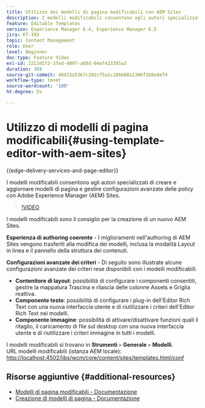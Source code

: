 ```yaml
---
title: Utilizzo dei modelli di pagina modificabili con AEM Sites
description: I modelli modificabili consentono agli autori specializzati di creare e aggiornare modelli di pagina e gestire configurazioni avanzate delle policy con AEM Sites.
feature: Editable Templates
version: Experience Manager 6.4, Experience Manager 6.5
jira: KT-193
topic: Content Management
role: User
level: Beginner
doc-type: Feature Video
exl-id: 2213d1f2-37ed-4897-a68d-04ef423395a3
duration: 369
source-git-commit: 48433a5367c281cf5a1c106b08a1306f1b0e8ef4
workflow-type: tm+mt
source-wordcount: '189'
ht-degree: 5%

---
```


# Utilizzo di modelli di pagina modificabili{#using-template-editor-with-aem-sites}

{{edge-delivery-services-and-page-editor}}

I modelli modificabili consentono agli autori specializzati di creare e aggiornare modelli di pagina e gestire configurazioni avanzate delle policy con Adobe Experience Manager (AEM) Sites.

>[!VIDEO](https://video.tv.adobe.com/v/326784?quality=12&learn=on)

I modelli modificabili sono il consiglio per la creazione di un nuovo AEM Sites.

**Esperienza di authoring coerente** - I miglioramenti nell&#39;authoring di AEM Sites vengono trasferiti alla modifica dei modelli, inclusa la modalità Layout in linea e il pannello della struttura dei contenuti.

**Configurazioni avanzate dei criteri** - Di seguito sono illustrate alcune configurazioni avanzate dei criteri rese disponibili con i modelli modificabili:

* **Contenitore di layout**: possibilità di configurare i componenti consentiti, gestire la mappatura Trascina e rilascia delle colonne Assets e Griglia reattiva.
* **Componente testo**: possibilità di configurare i plug-in dell&#39;Editor Rich Text con una nuova interfaccia utente e di riutilizzare i criteri dell&#39;Editor Rich Text nei modelli.
* **Componente immagine**: possibilità di attivare/disattivare funzioni quali il ritaglio, il caricamento di file sul desktop con una nuova interfaccia utente e di riutilizzare i criteri immagine in tutti i modelli.

I modelli modificabili si trovano in **Strumenti** `>` **Generale** `>` **Modelli**.\
URL modelli modificabili (istanza AEM locale): [http://localhost:4502/libs/wcm/core/content/sites/templates.html/conf](http://localhost:4502/libs/wcm/core/content/sites/templates.html/conf)

## Risorse aggiuntive {#additional-resources}

* [Modelli di pagina modificabili - Documentazione](https://experienceleague.adobe.com/docs/experience-manager-65/developing/platform/templates/page-templates-editable.html?lang=it)
* [Creazione di modelli di pagina - Documentazione](https://experienceleague.adobe.com/docs/experience-manager-65/authoring/siteandpage/templates.html)
